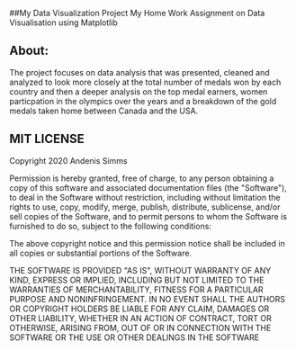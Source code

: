 

##My Data Visualization Project
My Home Work Assignment on Data Visualisation using Matplotlib


## About: 
The project focuses on data analysis that was presented, cleaned and analyzed to look more closely at the total number of medals won by each country and then a deeper analysis on the top medal earners, women particpation in the olympics over the years and a breakdown of the gold medals taken home between Canada and the USA.

## MIT LICENSE
Copyright 2020 Andenis Simms

Permission is hereby granted, free of charge, to any person obtaining a copy of this software and associated documentation files (the "Software"), to deal in the Software without restriction, including without limitation the rights to use, copy, modify, merge, publish, distribute, sublicense, and/or sell copies of the Software, and to permit persons to whom the Software is furnished to do so, subject to the following conditions:

The above copyright notice and this permission notice shall be included in all copies or substantial portions of the Software.

THE SOFTWARE IS PROVIDED "AS IS", WITHOUT WARRANTY OF ANY KIND, EXPRESS OR IMPLIED, INCLUDING BUT NOT LIMITED TO THE WARRANTIES OF MERCHANTABILITY, FITNESS FOR A PARTICULAR PURPOSE AND NONINFRINGEMENT. IN NO EVENT SHALL THE AUTHORS OR COPYRIGHT HOLDERS BE LIABLE FOR ANY CLAIM, DAMAGES OR OTHER LIABILITY, WHETHER IN AN ACTION OF CONTRACT, TORT OR OTHERWISE, ARISING FROM, OUT OF OR IN CONNECTION WITH THE SOFTWARE OR THE USE OR OTHER DEALINGS IN THE SOFTWARE
